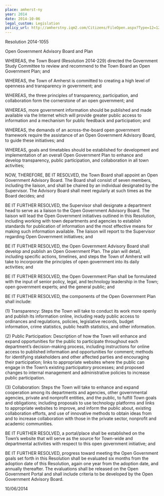 ```yaml
---
place: amherst-ny
year: 2014
date: 2014-10-06
legal_custom: Legislation
policy_url: http://amherstny.iqm2.com/Citizens/FileOpen.aspx?Type=12=1239=True
---
```


<p/> <p>Resolution 2014-1055</p> <p>Open Government Advisory Board and Plan</p> <p>WHEREAS, the Town Board (Resolution 2014-229) directed the Government Study Committee to review and recommend to the Town Board an Open Government Plan; and</p> <p>WHEREAS, the Town of Amherst is committed to creating a high level of openness and transparency in government; and</p> <p>WHEREAS, the three principles of transparency, participation, and collaboration form the cornerstone of an open government; and</p> <p>WHEREAS, more government information should be published and made available via the Internet which will provide greater public access to information and a mechanism for public feedback and participation; and</p> <p>WHEREAS, the demands of an across-the-board open government framework require the assistance of an Open Government Advisory Board, to guide these initiatives; and</p> <p>WHEREAS, goals and timetables should be established for development and implementation of an overall Open Government Plan to enhance and develop transparency, public participation, and collaboration in all town activities;</p> <p>NOW, THEREFORE, BE IT RESOLVED, the Town Board shall appoint an Open Government Advisory Board. The Board shall consist of seven members, including the liaison, and shall be chaired by an individual designated by the Supervisor. The Advisory Board shall meet regularly at such times as the Board decides; and</p> <p>BE IT FURTHER RESOLVED, the Supervisor shall designate a department head to serve as a liaison to the Open Government Advisory Board. The liaison will lead the Open Government initiatives outlined in this Resolution, including working with town departments and agencies to establish standards for publication of information and the most effective means for making such information available. The liaison will report to the Supervisor regarding Open Government initiatives; and</p> <p>BE IT FURTHER RESOLVED, the Open Government Advisory Board shall develop and publish an Open Government Plan. The plan will detail, including specific actions, timelines, and steps the Town of Amherst will take to incorporate the principles of open government into its daily activities; and</p> <p>BE IT FURTHER RESOLVED, the Open Government Plan shall be formulated with the input of senior policy, legal, and technology leadership in the Town; open government experts; and the general public; and</p> <p>BE IT FURTHER RESOLVED, the components of the Open Government Plan shall include:</p> <p>(1) Transparency: Steps the Town will take to conduct its work more openly and publish its information online, including ready public access to ordinances and regulations, policies, legislative records, budget information, crime statistics, public health statistics, and other information.</p> <p>(2) Public Participation: Description of how the Town will enhance and expand opportunities for the public to participate throughout each department’s decision-making process, including instructions for online access to published information and opportunities for comment; methods for identifying stakeholders and other affected parties and encouraging their participation; links to appropriate websites where the public can engage in the Town’s existing participatory processes; and proposed changes to internal management and administrative policies to increase public participation.</p> <p>(3) Collaboration: Steps the Town will take to enhance and expand cooperation among its departments and agencies, other governmental agencies, private and nonprofit entities, and the public, to fulfill Town goals and obligations; including proposals to use technology platforms and links to appropriate websites to improve, and inform the public about, existing collaboration efforts, and use of innovative methods to obtain ideas from and to increase collaboration with those in the private sector, nonprofit and academic communities.</p> <p>BE IT FURTHER RESOLVED, a portal/place shall be established on the Town’s website that will serve as the source for Town-wide and departmental activities with respect to this open government initiative; and</p> <p>BE IT FURTHER RESOLVED, progress toward meeting the Open Government goals set forth in this Resolution shall be evaluated six months from the adoption date of this Resolution, again one year from the adoption date, and annually thereafter. The evaluations shall be released on the Open Government Portal and shall include criteria to be developed by the Open Government Advisory Board.</p> <p>10/06/2014</p>
